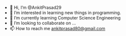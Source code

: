 - 👋 Hi, I’m @AnkitPrasad29
- 👀 I’m interested in learning new things in programming.
- 🌱 I’m currently learning Computer Science Engineering
- 💞️ I’m looking to collaborate on ...
- 📫 How to reach me ankitprasad80@gmail.com

<!---
AnkitPrasad29/AnkitPrasad29 is a ✨ special ✨ repository because its `README.md` (this file) appears on your GitHub profile.
You can click the Preview link to take a look at your changes.
--->
